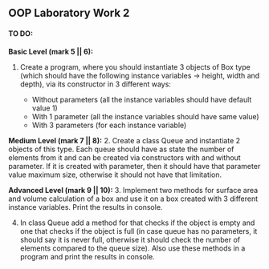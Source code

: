 ## OOP Laboratory Work 2

#### TO DO:


**Basic Level (mark 5 || 6):**
1. Create a program, where you should instantiate 3 objects of Box type (which should have the following instance variables -> height, width and depth), via its constructor in 3 different ways:

   * Without parameters (all the instance variables should have default value 1)
   * With 1 parameter (all the instance variables should have same value)
   * With 3 parameters (for each instance variable)
  

**Medium Level (mark 7 || 8):**
2. Create a class Queue and instantiate 2 objects of this type. Each queue should have as state the number of elements from it and can be created via constructors with and without parameter. If it is created with parameter, then it should have that parameter value maximum size, otherwise it should not have that limitation.
    


**Advanced Level (mark 9 || 10):**
3. Implement two methods for surface area and volume calculation of a box and use it on a box created with 3 different instance variables. Print the results in console.

4. In class Queue add a method for that checks if the object is empty and one that checks if the object is full (in case queue has no parameters, it should say it is never full, otherwise it should check the number of elements compared to the queue size). Also use these methods in a program and print the results in console.




  
